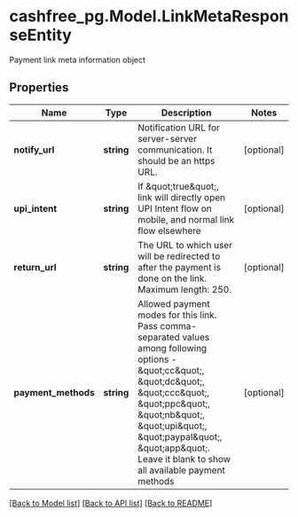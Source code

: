 # cashfree_pg.Model.LinkMetaResponseEntity
Payment link meta information object

## Properties

Name | Type | Description | Notes
------------ | ------------- | ------------- | -------------
**notify_url** | **string** | Notification URL for server-server communication. It should be an https URL. | [optional] 
**upi_intent** | **string** | If \&quot;true\&quot;, link will directly open UPI Intent flow on mobile, and normal link flow elsewhere | [optional] 
**return_url** | **string** | The URL to which user will be redirected to after the payment is done on the link. Maximum length: 250. | [optional] 
**payment_methods** | **string** | Allowed payment modes for this link. Pass comma-separated values among following options - \&quot;cc\&quot;, \&quot;dc\&quot;, \&quot;ccc\&quot;, \&quot;ppc\&quot;, \&quot;nb\&quot;, \&quot;upi\&quot;, \&quot;paypal\&quot;, \&quot;app\&quot;. Leave it blank to show all available payment methods | [optional] 

[[Back to Model list]](../README.md#documentation-for-models) [[Back to API list]](../README.md#documentation-for-api-endpoints) [[Back to README]](../README.md)

